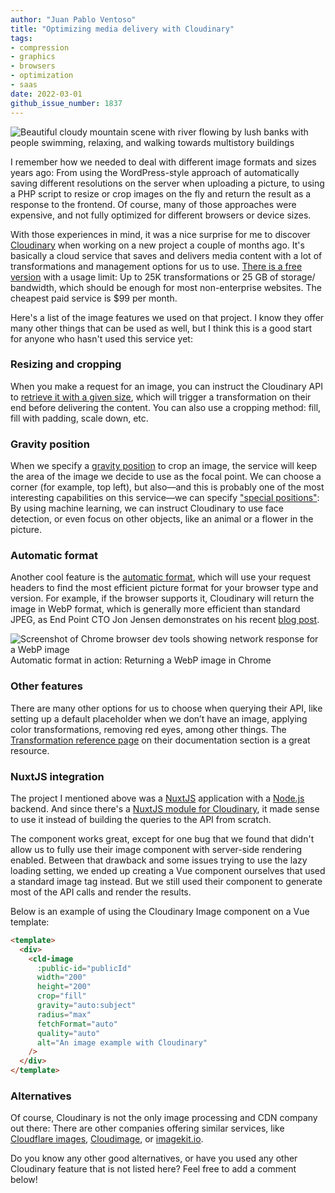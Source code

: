 ```yaml
---
author: "Juan Pablo Ventoso"
title: "Optimizing media delivery with Cloudinary"
tags:
- compression
- graphics
- browsers
- optimization
- saas
date: 2022-03-01
github_issue_number: 1837
---
```


![Beautiful cloudy mountain scene with river flowing by lush banks with people swimming, relaxing, and walking towards multistory buildings](/blog/2022/03/optimizing-image-delivery-with-cloudinary/la-cumbrecita-202201.webp)

<!-- Photo by Juan Pablo Ventoso -->

I remember how we needed to deal with different image formats and sizes years ago: From using the WordPress-style approach of automatically saving different resolutions on the server when uploading a picture, to using a PHP script to resize or crop images on the fly and return the result as a response to the frontend. Of course, many of those approaches were expensive, and not fully optimized for different browsers or device sizes.

With those experiences in mind, it was a nice surprise for me to discover [Cloudinary](https://cloudinary.com/) when working on a new project a couple of months ago. It's basically a cloud service that saves and delivers media content with a lot of transformations and management options for us to use. [There is a free version](https://cloudinary.com/pricing) with a usage limit: Up to 25K transformations or 25 GB of storage/​bandwidth, which should be enough for most non-enterprise websites. The cheapest paid service is $99 per month.

Here's a list of the image features we used on that project. I know they offer many other things that can be used as well, but I think this is a good start for anyone who hasn't used this service yet:

### Resizing and cropping

When you make a request for an image, you can instruct the Cloudinary API to [retrieve it with a given size](https://cloudinary.com/documentation/resizing_and_cropping), which will trigger a transformation on their end before delivering the content. You can also use a cropping method: fill, fill with padding, scale down, etc.

### Gravity position

When we specify a [gravity position](https://cloudinary.com/documentation/resizing_and_cropping#control_gravity) to crop an image, the service will keep the area of the image we decide to use as the focal point. We can choose a corner (for example, top left), but also—and this is probably one of the most interesting capabilities on this service—we can specify ["special positions"](https://cloudinary.com/documentation/transformation_reference#g_special_position): By using machine learning, we can instruct Cloudinary to use face detection, or even focus on other objects, like an animal or a flower in the picture.

### Automatic format

Another cool feature is the [automatic format](https://cloudinary.com/documentation/transformation_reference#f_auto), which will use your request headers to find the most efficient picture format for your browser type and version. For example, if the browser supports it, Cloudinary will return the image in WebP format, which is generally more efficient than standard JPEG, as End Point CTO Jon Jensen demonstrates on his recent [blog post](https://www.endpointdev.com/blog/2022/02/webp-heif-avif-jpegxl/).

![Screenshot of Chrome browser dev tools showing network response for a WebP image](/blog/2022/03/optimizing-image-delivery-with-cloudinary/image-response.jpg)<br>
Automatic format in action: Returning a WebP image in Chrome

### Other features

There are many other options for us to choose when querying their API, like setting up a default placeholder when we don’t have an image, applying color transformations, removing red eyes, among other things. The [Transformation reference page](https://cloudinary.com/documentation/transformation_reference) on their documentation section is a great resource.

### NuxtJS integration

The project I mentioned above was a [NuxtJS](https://nuxtjs.org/) application with a [Node.js](https://nodejs.org/) backend. And since there's a [NuxtJS module for Cloudinary](https://cloudinary.nuxtjs.org/), it made sense to use it instead of building the queries to the API from scratch.

The component works great, except for one bug that we found that didn't allow us to fully use their image component with server-side rendering enabled. Between that drawback and some issues trying to use the lazy loading setting, we ended up creating a Vue component ourselves that used a standard image tag instead. But we still used their component to generate most of the API calls and render the results.

Below is an example of using the Cloudinary Image component on a Vue template:

```html
<template>
  <div>
    <cld-image
      :public-id="publicId"
      width="200"
      height="200"
      crop="fill"
      gravity="auto:subject"
      radius="max"
      fetchFormat="auto"
      quality="auto"
      alt="An image example with Cloudinary"
    />
  </div>
</template>
```

### Alternatives

Of course, Cloudinary is not the only image processing and CDN company out there: There are other companies offering similar services, like [Cloudflare images](https://www.cloudflare.com/products/cloudflare-images/), [Cloudimage](https://www.cloudimage.io/), or [imagekit.io](https://imagekit.io/).

Do you know any other good alternatives, or have you used any other Cloudinary feature that is not listed here? Feel free to add a comment below!
